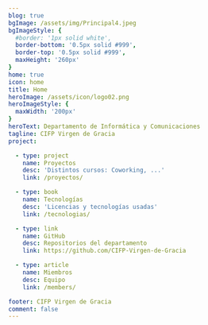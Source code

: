 ```yaml
---
blog: true
bgImage: /assets/img/Principal4.jpeg
bgImageStyle: {
  #border: '1px solid white',
  border-bottom: '0.5px solid #999',
  border-top: '0.5px solid #999',
  maxHeight: '260px'
}
home: true
icon: home
title: Home
heroImage: /assets/icon/logo02.png
heroImageStyle: {
  maxWidth: '200px'
}
heroText: Departamento de Informática y Comunicaciones
tagline: CIFP Virgen de Gracia
project:

  - type: project
    name: Proyectos
    desc: 'Distintos cursos: Coworking, ...'
    link: /proyectos/

  - type: book
    name: Tecnologías
    desc: 'Licencias y tecnologías usadas'
    link: /tecnologias/

  - type: link
    name: GitHub
    desc: Repositorios del departamento
    link: https://github.com/CIFP-Virgen-de-Gracia

  - type: article
    name: Miembros
    desc: Equipo
    link: /members/

footer: CIFP Virgen de Gracia
comment: false
---
```



